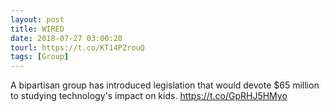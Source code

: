 ```yaml
---
layout: post
title: WIRED
date: 2018-07-27 03:00:20
tourl: https://t.co/KT14PZrouQ
tags: [Group]
---
```

A bipartisan group has introduced legislation that would devote $65 million to studying technology's impact on kids. https://t.co/GpRHJ5HMyo